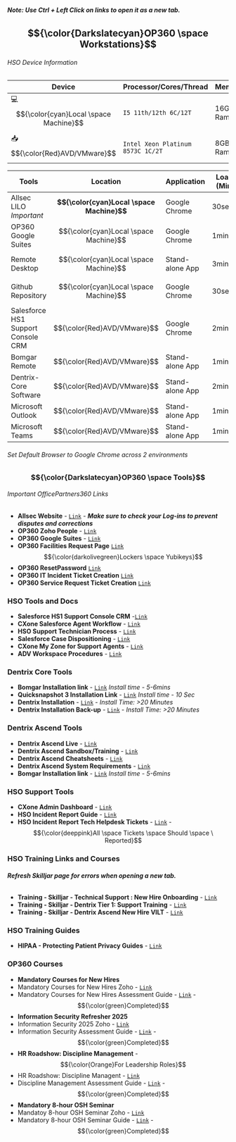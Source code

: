 ###### **Note: Use Ctrl + Left Click on links to open it as a new tab.**
## **$${\color{Darkslatecyan}OP360 \space  Workstations}$$**
###### *HSO Device Information*
| Device        | Processor/Cores/Thread           | Memory           | Storage |
|---------------|----------------------------------|------------------|---------|
| 💻 $${\color{cyan}Local \space Machine}$$ | `I5 11th/12th 6C/12T`              | 16GB Ram         | 256GB   |
| 📥 $${\color{Red}AVD/VMware}$$    | `Intel Xeon Platinum 8573C 1C/2T`  | 8GB Ram          | 128GB   |

| Tools                            | Location      | Application                               | Load Time (Min/Max)         | Resource Allocation                    | Link                                                        |
|----------------------------------|---------------|-------------------------------------------|-----------------------------|----------------------------------------|-------------------------------------------------------------|
|Allsec LILO *Important*           | **$${\color{cyan}Local \space Machine}$$** | Google Chrome                             |  30secs/1min                | $${\color{green}Low}$$                 | [`Link`](https://www.allsechro.ph/OP360/Common/HomePage.aspx) |
|OP360 Google Suites               | $${\color{cyan}Local \space Machine}$$ | Google Chrome                             |  1min/2mins                 | $${\color{orange}Moderate}$$           | [`Link`](https://mail.google.com/mail/u/0/?pli=1#inbox)                                                            |
|Remote Desktop                    | $${\color{cyan}Local \space Machine}$$ | Stand-alone App                           | 3mins/5mins                 | $${\color{red}High}$$                  |                                                             |           
|Github Repository                 | $${\color{cyan}Local \space Machine}$$ | Google Chrome                             |  30secs/1min                | $${\color{green}Low}$$                 | [`Link`](https://github.com/Aira1105/HSO-Tech)                                                            |
|Salesforce HS1 Support Console CRM| $${\color{Red}AVD/VMware}$$    | Google Chrome                             |  2mins/4mins                | $${\color{red}High}$$                  | [`Link`](https://henryscheinone.lightning.force.com/lightning/page/home)                                                            |
|Bomgar Remote                     | $${\color{Red}AVD/VMware}$$    | Stand-alone App                           |  1min/2mins                 | $${\color{red}High}$$                  |                                                             |
|Dentrix-Core Software             | $${\color{Red}AVD/VMware}$$    | Stand-alone App                           |  2mins/4mins                | $${\color{red}High}$$                  |                                                             |
|Microsoft Outlook                 | $${\color{Red}AVD/VMware}$$    | Stand-alone App                           |  1min/2mins                 | $${\color{orange}Moderate}$$           |                                                             |
|Microsoft Teams                   | $${\color{Red}AVD/VMware}$$    | Stand-alone App                           |  1min/2mins                 | $${\color{orange}Moderate}$$           |                                                             |
###### *Set Default Browser to Google Chrome across 2 environments*

### $${\color{Darkslatecyan}OP360 \space Tools}$$
###### *Important OfficePartners360 Links*
- **Allsec Website** - [`Link`](https://www.allsechro.ph/OP360/Common/HomePage.aspx) - ***Make sure to check your Log-ins to prevent disputes and corrections***
- **OP360 Zoho People** - [`Link`](https://people.zoho.com/ops360/zp#home/myspace/overview-profile)
- **OP360 Google Suites** - [`Link`](https://mail.google.com/mail/u/0/?pli=1#inbox)
- **OP360 Facilities Request Page** [`Link`](https://people.zoho.com/ops360/zp#facilities_portal/facilities_asset_request_management/add)  $${\color{darkolivegreen}Lockers \space Yubikeys}$$
- **OP360 ResetPassword** [`Link`](https://resetpw.officepartners360.com/authorization.do)
- **OP360 IT Incident Ticket Creation** [`Link`](https://servicedesk.officepartners360.com/support/tickets/new)
- **OP360 Service Request Ticket Creation** [`Link`](https://servicedesk.officepartners360.com/support/catalog/items?popular=true)
### **HSO Tools and Docs**
- **Salesforce HS1 Support Console CRM** -[`Link`](https://henryscheinone.lightning.force.com/lightning/page/home)
- **CXone Salesforce Agent Workflow** - [`Link`](https://henryschein1.sharepoint.com/sites/CustomerServicesSOPs/Shared%20Documents/Forms/AllItems.aspx?id=%2Fsites%2FCustomerServicesSOPs%2FShared%20Documents%2FCXone%2FSalesforce%20Agent%2FCXone%20Salesforce%20Agent%20Workflow%2Epdf&parent=%2Fsites%2FCustomerServicesSOPs%2FShared%20Documents%2FCXone%2FSalesforce%20Agent)
- **HSO Support Technician Process** - [`Link`](https://henryschein1.sharepoint.com/sites/CustomerServicesSOPs/Shared%20Documents/Forms/AllItems.aspx?id=%2Fsites%2FCustomerServicesSOPs%2FShared%20Documents%2FSupport%20Technicians%2FSupport%20Technician%20Process%2Epdf&parent=%2Fsites%2FCustomerServicesSOPs%2FShared%20Documents%2FSupport%20Technicians)
- **Salesforce Case Dispositioning** - [`Link`](https://henryschein1.sharepoint.com/sites/CustomerServicesSOPs/Shared%20Documents/Forms/AllItems.aspx?id=%2Fsites%2FCustomerServicesSOPs%2FShared%20Documents%2FSupport%20Technicians%2FSalesforce%20Case%20Dispositioning%2Epdf&parent=%2Fsites%2FCustomerServicesSOPs%2FShared%20Documents%2FSupport%20Technicians)
- **CXone My Zone for Support Agents** - [`Link`](https://henryschein1.sharepoint.com/sites/CustomerServicesSOPs/Shared%20Documents/Forms/AllItems.aspx?id=%2Fsites%2FCustomerServicesSOPs%2FShared%20Documents%2FCXone%2FCXone%20My%20Zone%20for%20Support%20Agents%2Epdf&parent=%2Fsites%2FCustomerServicesSOPs%2FShared%20Documents%2FCXone)
- **ADV Workspace Procedures** - [`Link`](https://henryschein1.sharepoint.com/sites/CustomerServicesSOPs/Shared%20Documents/Forms/AllItems.aspx?id=%2Fsites%2FCustomerServicesSOPs%2FShared%20Documents%2FTraining%2FWork%20Instructions%2FAVD%20Workspace%20Process%2Epdf&parent=%2Fsites%2FCustomerServicesSOPs%2FShared%20Documents%2FTraining%2FWork%20Instructions)
### **Dentrix Core Tools**
- **Bomgar Installation link** - [`Link`](https://drive.google.com/file/d/1NnUVNIHMLOhLwGQrGc3UY6U5R20QgRog/view?usp=drive_link) *Install time - 5-6mins*
- **Quicksnapshot 3 Installation Link** - [`Link`](https://drive.google.com/file/d/1hU_WHQWeoz5O4lQdkv_SJ08VrryfKPvy/view?usp=drive_link)  *Install time - 10 Sec*
- **Dentrix Installation** - [`Link`](https://henryschein1-my.sharepoint.com/:u:/g/personal/cylvon_drake_henryscheinone_com/EYH_67Ecsz5JhIaZke5FTlwB4O5BXIVEUI91VUIQU0I33w?e=cRzuRL) - *Install Time: >20 Minutes*
- **Dentrix Installation Back-up** - [`Link`](https://drive.google.com/file/d/1juZcJBprVLatppJvkCdk1nDdD78ZC5nV/view?usp=drive_link) - *Install Time: >20 Minutes*
### **Dentrix Ascend Tools**
- **Dentrix Ascend Live** - [`Link`](https://live.dentrixascend.com/login)
- **Dentrix Ascend Sandbox/Training** - [`Link`](https://beta.gryphondds.com/pm#/dashboard)
- **Dentrix Ascend Cheatsheets** - [`Link`](https://drive.google.com/file/d/1RAkCN4_uDPdICsEtWDE6iVRk8KvzRvff/view?usp=sharing)
- **Dentrix Ascend System Requirements** - [`Link`](https://docs.google.com/document/d/1VgDWLoK9iFchAKahQ-vQIWy9MVDn5pGI/edit)
- **Bomgar Installation link** - [`Link`](https://drive.google.com/file/d/1NnUVNIHMLOhLwGQrGc3UY6U5R20QgRog/view?usp=drive_link) *Install time - 5-6mins*
### **HSO Support Tools**
- **CXone Admin Dashboard** - [`Link`](https://cxone.niceincontact.com)
- **HSO Incident Report Guide** - [`Link`](https://docs.google.com/document/d/1o2ZXuiT_2iye9N4t4VNB28ZrhBL47E5siRtJSUkk7pc/edit?tab=t.0)
- **HSO Incident Report Tech Helpdesk Tickets** - [`Link`](https://docs.google.com/spreadsheets/d/1rpar5qKJFCiKN3rA4x0dxiXBYUqHiSY535hcTEC0QL4/edit?gid=0#gid=0) - $${\color{deeppink}All \space Tickets \space Should \space \ Reported}$$
### **HSO Training Links and Courses**
###### **Refresh Skilljar page for errors when opening a new tab.**
- **Training - Skilljar - Technical Support : New Hire Onboarding** - [`Link`](https://hso.skilljar.com/path/technical-support-new-hire-onboarding-series)
- **Training - Skilljar - Dentrix Tier 1: Support Training** - [`Link`](https://hso.skilljar.com/dentrix-tier-1-support-training)
- **Training - Skilljar - Dentrix Ascend New Hire VILT** - [`Link`](https://hso.skilljar.com/dentrix-ascend-new-hire-vilt/152775)
### **HSO Training Guides**
- **HIPAA - Protecting Patient Privacy Guides** - [`Link`](https://docs.google.com/spreadsheets/d/1jDa10lR0u9Gi9n_5PA_D9ePFCEjdWw4EhznXVwMkxaY/edit?gid=263501395#gid=263501395)
### **OP360 Courses** 
- **Mandatory Courses for New Hires**
- Mandatory Courses for New Hires Zoho - [`Link`](https://people.op360.com/ops360/training#lms-view/course/619096000106698857/module)
- Mandatory Courses for New Hires Assessment Guide - [`Link`](https://docs.google.com/spreadsheets/d/1jDa10lR0u9Gi9n_5PA_D9ePFCEjdWw4EhznXVwMkxaY/edit?gid=268678928#gid=268678928) - $${\color{green}Completed}$$
- **Information Security Refresher 2025**
- Information Security 2025 Zoho - [`Link`](https://people.op360.com/ops360/training#lms-view/course/619096000248822639/overview)
- Information Security Assessment Guide - [`Link`](https://docs.google.com/spreadsheets/d/1jDa10lR0u9Gi9n_5PA_D9ePFCEjdWw4EhznXVwMkxaY/edit?gid=0#gid=0) - $${\color{green}Completed}$$
- **HR Roadshow: Discipline Management**        -     $${\color{Orange}For Leadership Roles}$$
- HR Roadshow: Discipline Managent - [`Link`](https://people.op360.com/ops360/training#lms-view/course/619096000107703201/overview)
- Discipline Management Assessment Guide - [`Link`](https://docs.google.com/spreadsheets/d/1jDa10lR0u9Gi9n_5PA_D9ePFCEjdWw4EhznXVwMkxaY/edit?gid=980605503#gid=980605503) - $${\color{green}Completed}$$
- **Mandatory 8-hour OSH Seminar**
- Mandatoy 8-hour OSH Seminar Zoho - [`Link`](https://people.zoho.com/ops360/training#lms-view/course/619096000103264566/module)
- Mandatory 8-hour OSH Seminar Guide - [`Link`](https://docs.google.com/spreadsheets/d/1jDa10lR0u9Gi9n_5PA_D9ePFCEjdWw4EhznXVwMkxaY/edit?gid=297718934#gid=297718934) - $${\color{green}Completed}$$
